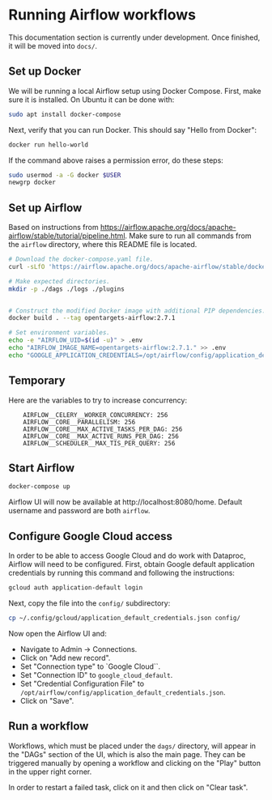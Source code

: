 # Running Airflow workflows

This documentation section is currently under development. Once finished, it will be moved into `docs/`.

## Set up Docker

We will be running a local Airflow setup using Docker Compose. First, make sure it is installed. On Ubuntu it can be done with:

```bash
sudo apt install docker-compose
```

Next, verify that you can run Docker. This should say "Hello from Docker":

```bash
docker run hello-world
```

If the command above raises a permission error, do these steps:

```bash
sudo usermod -a -G docker $USER
newgrp docker
```

## Set up Airflow

Based on instructions from https://airflow.apache.org/docs/apache-airflow/stable/tutorial/pipeline.html. Make sure to run all commands from the `airflow` directory, where this README file is located.

```bash
# Download the docker-compose.yaml file.
curl -sLfO 'https://airflow.apache.org/docs/apache-airflow/stable/docker-compose.yaml'

# Make expected directories.
mkdir -p ./dags ./logs ./plugins


# Construct the modified Docker image with additional PIP dependencies.
docker build . --tag opentargets-airflow:2.7.1

# Set environment variables.
echo -e "AIRFLOW_UID=$(id -u)" > .env
echo "AIRFLOW_IMAGE_NAME=opentargets-airflow:2.7.1." >> .env
echo "GOOGLE_APPLICATION_CREDENTIALS=/opt/airflow/config/application_default_credentials.json" >> .env
```

## Temporary
Here are the variables to try to increase concurrency:
```
    AIRFLOW__CELERY__WORKER_CONCURRENCY: 256
    AIRFLOW__CORE__PARALLELISM: 256
    AIRFLOW__CORE__MAX_ACTIVE_TASKS_PER_DAG: 256
    AIRFLOW__CORE__MAX_ACTIVE_RUNS_PER_DAG: 256
    AIRFLOW__SCHEDULER__MAX_TIS_PER_QUERY: 256
```

## Start Airflow

```bash
docker-compose up
```

Airflow UI will now be available at http://localhost:8080/home. Default username and password are both `airflow`.

## Configure Google Cloud access

In order to be able to access Google Cloud and do work with Dataproc, Airflow will need to be configured. First, obtain Google default application credentials by running this command and following the instructions:

```bash
gcloud auth application-default login
```

Next, copy the file into the `config/` subdirectory:

```bash
cp ~/.config/gcloud/application_default_credentials.json config/
```

Now open the Airflow UI and:

* Navigate to Admin → Connections.
* Click on "Add new record".
* Set "Connection type" to `Google Cloud``.
* Set "Connection ID" to `google_cloud_default`.
* Set "Credential Configuration File" to `/opt/airflow/config/application_default_credentials.json`.
* Click on "Save".

## Run a workflow

Workflows, which must be placed under the `dags/` directory, will appear in the "DAGs" section of the UI, which is also the main page. They can be triggered manually by opening a workflow and clicking on the "Play" button in the upper right corner.

In order to restart a failed task, click on it and then click on "Clear task".
